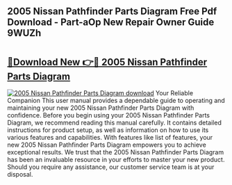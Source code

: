 ## 2005 Nissan Pathfinder Parts Diagram Free Pdf Download - Part-aOp New Repair Owner Guide 9WUZh

# <h2><a href="http://dfm9in7.blite.top/?on=2005+Nissan+Pathfinder+Parts+Diagram">🔗Download New 👉🔴 2005 Nissan Pathfinder Parts Diagram</a></h2>

[![2005 Nissan Pathfinder Parts Diagram download](https://i.imgur.com/lujVjoI.png)](http://dfm9in7.blite.top/?on=2005+Nissan+Pathfinder+Parts+Diagram)
Your Reliable Companion This user manual provides a dependable guide to operating and maintaining your new 2005 Nissan Pathfinder Parts Diagram with confidence. Before you begin using your 2005 Nissan Pathfinder Parts Diagram, we recommend reading this manual carefully. It contains detailed instructions for product setup, as well as information on how to use its various features and capabilities. With features like list of features, your new 2005 Nissan Pathfinder Parts Diagram empowers you to achieve exceptional results. We trust that the 2005 Nissan Pathfinder Parts Diagram has been an invaluable resource in your efforts to master your new product. Should you require any assistance, our customer service team is at your disposal.
